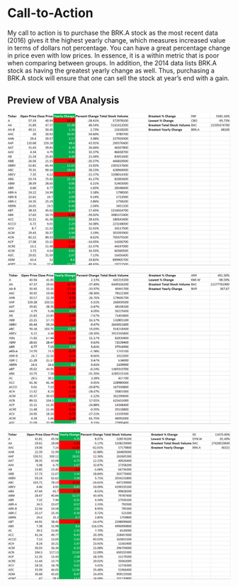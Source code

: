 # Call-to-Action

My call to action is to purchase the BRK.A stock as the most recent data (2016) gives it the highest yearly change, which measures increased value in terms of dollars not percentage. You can have a great percentage change in price even with low prices. In essence, it is a within metric that is poor when comparing between groups. In addition, the 2014 data lists BRK.A stock as having the greatest yearly change as well. Thus, purchasing a BRK.A stock will ensure that one can sell the stock at year’s end with a gain. 

## Preview of VBA Analysis

![Alt text](VBA1.png?raw=true "Title")

![Alt text](VBA2.png?raw=true "Title")

![Alt text](VBA3.png?raw=true "Title")
